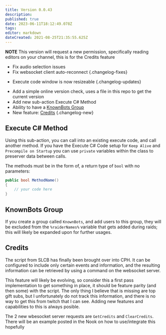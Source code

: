 ```yaml
---
title: Version 0.0.43
description: 
published: true
date: 2023-06-11T18:12:49.078Z
tags: 
editor: markdown
dateCreated: 2021-08-25T21:35:55.625Z
---
```


**NOTE** This version will request a new permission, specifically reading editors on your channel, this is for the Credits feature

* Fix audio selection issues
* Fix websocket client auto-reconnect
{.changelog-fixes}

<span></span>

* Execute code window is now resizeable
{.changelog-updates}

<span></span>

* Add a simple online version check, uses a file in this repo to get the current version
* Add new sub-action Execute C# Method
* Ability to have a [KnownBots Group](#known-bots)
* New feature: [Credits](#credits)
{.changelog-new}

## Execute C# Method
Using this sub-action, you can call into an existing execute code, and call another method.  If you have the Execute C# Code setup for `Keep Alive` and `Precompile on Startup` you can use `private` variables within the class to preserver data between calls.

The methods must be in the form of, a return type of `bool` with no parameters:
```csharp
public bool MethodName()
{
    // your code here
}
```

## KnownBots Group
If you create a group called `KnownBots`, and add users to this group, they will be excluded from the `%raiderNames%` variable that gets added during raids; this will likely be expanded upon for further usages.

## Credits
The script from SLCB has finally been brought over into CPH. It can be configured to include only certain events and information, and the resulting information can be retrieved by using a command on the websocket server.

This feature will likely be evolving, so consider this a first pass implementation to get something in place, it should be feature parity (and then some) with the script.  The only thing I believe that is missing are top gift subs, but I unfortunately do not track this information, and there is no way to get this from twitch that I can see.  Adding new features and capabilities to this is always posible.

The 2 new wbesocket server requests are `GetCredits` and `ClearCredits`.  There will be an example posted in the Nook on how to use/integrate this hopefully